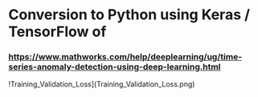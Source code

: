 # Conversion to Python using Keras / TensorFlow of 
### https://www.mathworks.com/help/deeplearning/ug/time-series-anomaly-detection-using-deep-learning.html

!Training_Validation_Loss](Training_Validation_Loss.png)
